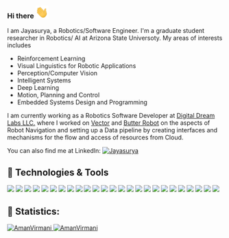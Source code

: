 ### Hi there <img src="https://raw.githubusercontent.com/imjaya/imjaya/master/assets/wave.gif" width="30px">
<!--![Jokes Card](https://readme-jokes.vercel.app/api?theme=vue-dark) -->


I am Jayasurya, a Robotics/Software Engineer. I'm a graduate student researcher in Robotics/ AI at Arizona State Universoty. My areas of interests includes
- Reinforcement Learning
- Visual Linguistics for Robotic Applications
- Perception/Computer Vision
- Intelligent Systems
- Deep Learning
- Motion, Planning and Control
- Embedded Systems Design and Programming

I am currently working as a Robotics Software Developer at [Digital Dream Labs LLC.](https://www.digitaldreamlabs.com/) where I worked on [Vector](https://www.digitaldreamlabs.com/pages/meet-vector) and [Butter Robot](https://thebutterrobot.com/) on the aspects of Robot Navigation and setting up a Data pipeline by creating interfaces and mechanisms for the flow and access of resources from Cloud.

You can also find me at LinkedIn:
<a href="https://linkedin.com/in/jayasuryasm">
  <img alt="Jayasurya" src="https://img.shields.io/badge/-jayasuryasm-informational?style=social&logo=linkedin&logoColor=blue&color=2bbc8a" />
</a> 

## 🔧 Technologies & Tools
![](https://img.shields.io/badge/Tool-ROS-informational?style=flat&logo=ros&logoColor=white&color=2bbc8a)
![](https://img.shields.io/badge/Tool-Gazebo-informational?style=flat&logo=ros&logoColor=white&color=2bbc8a)
![](https://img.shields.io/badge/OpenCV-27338e?style=for-the-badge&logo=OpenCV&logoColor=white)
![](https://img.shields.io/badge/TensorFlow-FF6F00?style=for-the-badge&logo=TensorFlow&logoColor=white)
![](https://img.shields.io/badge/scikit_learn-F7931E?style=for-the-badge&logo=scikit-learn&logoColor=white)
![](https://img.shields.io/badge/Tool-PyTorch-informational?style=flat&logo=pytorch&logoColor=white&color=2bbc8a)
![](https://img.shields.io/badge/Tool-HuggingFace-informational?style=flat&logo=HuggingFace&logoColor=white&color=2bbc8a)
![](https://img.shields.io/badge/Keras-D00000?style=for-the-badge&logo=Keras&logoColor=white)
![](https://img.shields.io/badge/OS-Linux-informational?style=flat&logo=linux&logoColor=white&color=2bbc8a)
![](https://img.shields.io/badge/Python-FFD43B?style=for-the-badge&logo=python&logoColor=darkgreen)
![](https://img.shields.io/badge/C%2B%2B-00599C?style=for-the-badge&logo=c%2B%2B&logoColor=white)
![](https://img.shields.io/badge/JavaScript-F7DF1E?style=for-the-badge&logo=javascript&logoColor=black)
![](https://img.shields.io/badge/HTML5-E34F26?style=for-the-badge&logo=html5&logoColor=white)
![](https://img.shields.io/badge/CSS-239120?&style=for-the-badge&logo=css3&logoColor=white)
![](https://img.shields.io/badge/Code-C-informational?style=flat&logo=c&logoColor=white&color=2bbc8a)
![](https://img.shields.io/badge/Code-Matlab-informational?style=flat&logo=matlab&logoColor=white&color=2bbc8a)
![](https://img.shields.io/badge/Shell-Bash-informational?style=flat&logo=gnu-bash&logoColor=white&color=2bbc8a)
![](https://img.shields.io/badge/MySQL-00000F?style=for-the-badge&logo=mysql&logoColor=white)
![](https://img.shields.io/badge/MongoDB-4EA94B?style=for-the-badge&logo=mongodb&logoColor=white)
![](https://img.shields.io/badge/React_Native-20232A?style=for-the-badge&logo=react&logoColor=61DAFB)
![](https://img.shields.io/badge/Flask-000000?style=for-the-badge&logo=flask&logoColor=white)
![](https://img.shields.io/badge/Docker-2CA5E0?style=for-the-badge&logo=docker&logoColor=white)
![](https://img.shields.io/badge/kubernetes-326ce5.svg?&style=for-the-badge&logo=kubernetes&logoColor=white)
![](https://img.shields.io/badge/Git-F05032?style=for-the-badge&logo=git&logoColor=white)
![](https://img.shields.io/badge/Amazon_AWS-232F3E?style=for-the-badge&logo=amazon-aws&logoColor=white)


## 📝 Statistics:
<a href="https://www.linkedin.com/in/jayasuryasm">
  <img alt="AmanVirmani" src="https://github-readme-stats.vercel.app/api?username=imjaya&show_icons=true&theme=radical" />
</a> 
<a href="https://www.linkedin.com/in/jayasuryasm">
  <img alt="AmanVirmani" src="https://github-readme-stats.vercel.app/api/top-langs/?username=imjaya&layout=compact&hide=jupyter%20notebook,matlab&theme=radical" />
</a> 


<!-- Resources -->
<!-- Icons: https://simpleicons.org/ -->
<!-- GitHub Stats: https://github.com/anuraghazra/github-readme-stats -->
<!-- Emojis: https://emojipedia.org/emoji/ -->
<!-- HTML Emojis: https://www.fileformat.info/index.htm -->

<!--
**imjaya/imjaya** is a ✨ _special_ ✨ repository because its `README.md` (this file) appears on your GitHub profile.

Here are some ideas to get you started:

- 🔭 I’m currently working on ...
- 🌱 I’m currently learning ...
- 👯 I’m looking to collaborate on ...
- 🤔 I’m looking for help with ...
- 💬 Ask me about ...
- 📫 How to reach me: ...
- 😄 Pronouns: ...
- ⚡ Fun fact: ...
-->